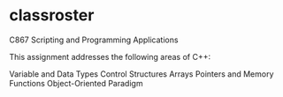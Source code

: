 # classroster
C867 Scripting and Programming Applications

This assignment addresses the following areas of C++:

Variable and Data Types
Control Structures
Arrays
Pointers and Memory
Functions
Object-Oriented Paradigm
